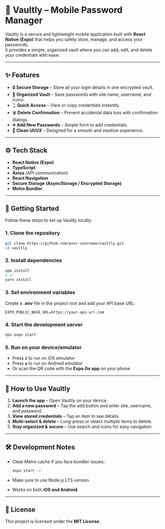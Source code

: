 # 🔐 Vaultly – Mobile Password Manager

Vaultly is a secure and lightweight mobile application built with **React Native (Expo)** that helps you safely store, manage, and access your passwords.  
It provides a simple, organized vault where you can add, edit, and delete your credentials with ease.

---

## ✨ Features
- 🔒 **Secure Storage** – Store all your login details in one encrypted vault.
- 📂 **Organized Vault** – Save passwords with site name, username, and icons.
- 👆 **Quick Access** – View or copy credentials instantly.
- 🗑️ **Delete Confirmation** – Prevent accidental data loss with confirmation dialogs.
- ➕ **Add New Passwords** – Simple form to add credentials.
- 🎨 **Clean UI/UX** – Designed for a smooth and intuitive experience.

---

## ⚙️ Tech Stack
- **React Native (Expo)**
- **TypeScript**
- **Axios** (API communication)
- **React Navigation**
- **Secure Storage (AsyncStorage / Encrypted Storage)**
- **Metro Bundler**

---

## 🚀 Getting Started

Follow these steps to set up Vaultly locally:

### 1. Clone the repository
```bash
git clone https://github.com/your-username/vaultly.git
cd vaultly
````

### 2. Install dependencies

```bash
npm install
# or
yarn install
```

### 3. Set environment variables

Create a **.env** file in the project root and add your API base URL:

```env
EXPO_PUBLIC_BASE_URL=https://your-api-url.com
```

### 4. Start the development server

```bash
npx expo start
```

### 5. Run on your device/emulator

* Press **`i`** to run on iOS simulator
* Press **`a`** to run on Android emulator
* Or scan the QR code with the **Expo Go app** on your phone

---

## 📲 How to Use Vaultly

1. **Launch the app** – Open Vaultly on your device.
2. **Add a new password** – Tap the add button and enter site, username, and password.
3. **View stored credentials** – Tap an item to see details.
4. **Multi-select & delete** – Long-press or select multiple items to delete.
5. **Stay organized & secure** – Use search and icons for easy navigation.

---

## 🛠️ Development Notes

* Clear Metro cache if you face bundler issues:

  ```bash
  expo start -c
  ```
* Make sure to use Node.js LTS version.
* Works on both **iOS and Android**.

---

## 📄 License

This project is licensed under the **MIT License**.